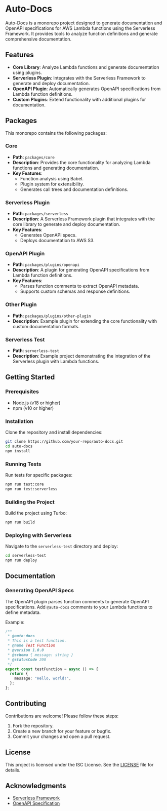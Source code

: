 # Auto-Docs

Auto-Docs is a monorepo project designed to generate documentation and OpenAPI specifications for AWS Lambda functions using the Serverless Framework. It provides tools to analyze function definitions and generate comprehensive documentation.

## Features

- **Core Library**: Analyze Lambda functions and generate documentation using plugins.
- **Serverless Plugin**: Integrates with the Serverless Framework to generate and deploy documentation.
- **OpenAPI Plugin**: Automatically generates OpenAPI specifications from Lambda function definitions.
- **Custom Plugins**: Extend functionality with additional plugins for documentation.

## Packages

This monorepo contains the following packages:

### Core
- **Path**: `packages/core`
- **Description**: Provides the core functionality for analyzing Lambda functions and generating documentation.
- **Key Features**:
  - Function analysis using Babel.
  - Plugin system for extensibility.
  - Generates call trees and documentation definitions.

### Serverless Plugin
- **Path**: `packages/serverless`
- **Description**: A Serverless Framework plugin that integrates with the core library to generate and deploy documentation.
- **Key Features**:
  - Generates OpenAPI specs.
  - Deploys documentation to AWS S3.

### OpenAPI Plugin
- **Path**: `packages/plugins/openapi`
- **Description**: A plugin for generating OpenAPI specifications from Lambda function definitions.
- **Key Features**:
  - Parses function comments to extract OpenAPI metadata.
  - Supports custom schemas and response definitions.

### Other Plugin
- **Path**: `packages/plugins/other-plugin`
- **Description**: Example plugin for extending the core functionality with custom documentation formats.

### Serverless Test
- **Path**: `serverless-test`
- **Description**: Example project demonstrating the integration of the Serverless plugin with Lambda functions.

## Getting Started

### Prerequisites
- Node.js (v18 or higher)
- npm (v10 or higher)

### Installation
Clone the repository and install dependencies:

```bash
git clone https://github.com/your-repo/auto-docs.git
cd auto-docs
npm install
```

### Running Tests
Run tests for specific packages:

```bash
npm run test:core
npm run test:serverless
```

### Building the Project
Build the project using Turbo:

```bash
npm run build
```

### Deploying with Serverless
Navigate to the `serverless-test` directory and deploy:

```bash
cd serverless-test
npm run deploy
```

## Documentation

### Generating OpenAPI Specs
The OpenAPI plugin parses function comments to generate OpenAPI specifications. Add `@auto-docs` comments to your Lambda functions to define metadata.

Example:

```ts
/**
 * @auto-docs
 * This is a test function.
 * @name Test Function
 * @version 1.0.0
 * @schema { message: string }
 * @statusCode 200
 */
export const testFunction = async () => {
  return {
    message: "Hello, world!",
  };
};
```

## Contributing

Contributions are welcome! Please follow these steps:

1. Fork the repository.
2. Create a new branch for your feature or bugfix.
3. Commit your changes and open a pull request.

## License

This project is licensed under the ISC License. See the [LICENSE](LICENSE) file for details.

## Acknowledgments

- [Serverless Framework](https://www.serverless.com/)
- [OpenAPI Specification](https://swagger.io/specification/)